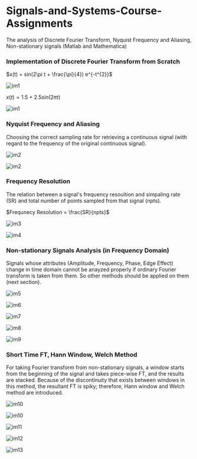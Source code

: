 # Signals-and-Systems-Course-Assignments
The analysis of Discrete Fourier Transform, Nyquist Frequency and Aliasing, Non-stationary signals (Matlab and Mathematica)

### Implementation of Discrete Fourier Transform from Scratch

$x(t) = sin(2\pi t + \frac{\pi}{4}) e^{-t^{2}}$

![im1](./images/p2_A.png)

$x(t) = 1.5 + 2.5 sin(2\pi t)$

![im1](./images/p2_B.png)

### Nyquist Frequency and Aliasing 

Choosing the correct sampling rate for retrieving a continuous signal (with regard to the frequency of the original continuous signal).

![im2](./images/p3_A.png)

![im2](./images/p3_B.png)

### Frequency Resolution 

The relation between a signal's frequency resoultion and simpaling rate (SR) and total number of points sampled from that signal (npts).

$Frequnecy Resolution = \frac{SR}{npts}$

![im3](./images/p4_zeropad_A.png)

![im4](./images/p4_zeropad_B.png)

### Non-stationary Signals Analysis (in Frequency Domain)

Signals whose attributes (Amplitude, Frequency, Phase, Edge Effect) change in time domain cannot be anayzed properly if ordinary Fourier transform is taken from them. So other methods should be applied on them (next section).

![im5](./images/station_A.png)

![im6](./images/station_B.png)

![im7](./images/station_C.png)

![im8](./images/station_D.png)

![im9](./images/station_E_1.png)


### Short Time FT, Hann Window, Welch Method

For taking Fourier transform from non-stationary signals, a window starts from the beginning of the signal and takes piece-wise FT, and the results are stacked. Because of the discontinuity that exists between windows in this method, the resultant FT is spiky; therefore, Hann window and Welch method are introduced.

![im10](./images/short_fft.png)

![im10](./images/short_fft_2.png)

![im11](./images/welch_hann.png)

![im12](./images/welch_rect.png)

![im13](./images/Hann.png)




